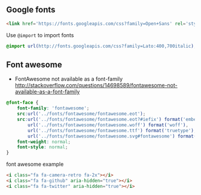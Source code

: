 ## Google fonts
```html
<link href='https://fonts.googleapis.com/css?family=Open+Sans' rel='stylesheet' type='text/css'>
```

Use `@import` to import fonts
```css
@import url(http://fonts.googleapis.com/css?family=Lato:400,700italic);
```

## Font awesome
- FontAwesome not available as a font-family http://stackoverflow.com/questions/14698589/fontawesome-not-available-as-a-font-family

```css
@font-face {
	font-family: 'fontawesome';
	src:url('../fonts/fontawesome/fontawesome.eot');
	src:url('../fonts/fontawesome/fontawesome.eot?#iefix') format('embedded-opentype'),
		url('../fonts/fontawesome/fontawesome.woff') format('woff'),
		url('../fonts/fontawesome/fontawesome.ttf') format('truetype'),
		url('../fonts/fontawesome/fontawesome.svg#fontawesome') format('svg');
	font-weight: normal;
	font-style: normal;
}
```

font awesome example
```html
<i class="fa fa-camera-retro fa-2x"></i>
<i class="fa fa-github" aria-hidden="true"></i>
<i class="fa fa-twitter" aria-hidden="true"></i>
```
